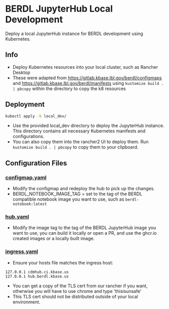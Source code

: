 # BERDL JupyterHub Local Development

Deploy a local JupyterHub instance for BERDL development using Kubernetes.

## Info
* Deploy Kubernetes resources into your local cluster, such as Rancher Desktop
* These were adapted from https://gitlab.kbase.lbl.gov/berdl/configmaps and https://gitlab.kbase.lbl.gov/berdl/manifests using `kustomize build . | pbcopy` within the directory to copy the k8 resources 

## Deployment

```bash
kubectl apply -k local_dev/
```

* Use the provided local_dev directory to deploy the JupyterHub instance. This directory contains all necessary Kubernetes manifests and configurations.
* You can also copy them into the rancher2 UI to deploy them. Run `kustomize build . | pbcopy` to copy them to your clipboard.

## Configuration Files

### [configmap.yaml](configmap.yaml)
* Modify the configmap and redeploy the hub to pick up the changes.
* BERDL_NOTEBOOK_IMAGE_TAG = set to the tag of the BERDL compatible notebook image you want to use, such as `berdl-notebook:latest`

### [hub.yaml](hub.yaml)
* Modify the image tag to the tag of the BERDL JupyterHub image you want to use, you can build it locally or open a PR, and use the ghcr.io created images or a locally built image.

### [ingress.yaml](ingress.yaml)
* Ensure your hosts file matches the ingress host:
```
127.0.0.1 cdmhub.ci.kbase.us
127.0.0.1 hub.berdl.kbase.us
```
* You can get a copy of the TLS cert from our rancher if you want, otherwise you will have to use chrome and type 'thisisunsafe'
* This TLS cert should not be distributed outside of your local environment.